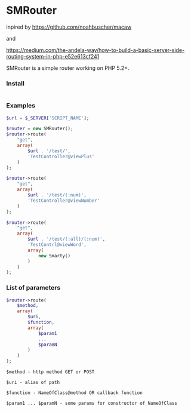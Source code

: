 SMRouter  
=====

inpired by https://github.com/noahbuscher/macaw
 
and 

https://medium.com/the-andela-way/how-to-build-a-basic-server-side-routing-system-in-php-e52e613cf241

SMRouter is a simple router working on PHP 5.2+.

### Install

```
```

### Examples

```PHP
$url = $_SERVER['SCRIPT_NAME'];
```

```PHP
$router = new SMRouter();
$router->route(
    "get",
    array(
        $url . '/test/',
        'TestController@viewPlus'
    )
);
```
```PHP
$router->route(
    "get",
    array(
        $url . '/test/(:num)',
        'TestController@viewNumber'
    )
);
```
```PHP
$router->route(
    "get",
    array(
        $url . '/test/(:all)/(:num)',
        'TestContrl@viewWord',
        array(
            new Smarty()
        )
    )
);
```

### List of parameters

```PHP
$router->route(
    $method,
    array(
        $uri,
        $function,
        array(
            $param1
            ...
            $paramN
        )
    )
);
```

```
$method - http method GET or POST

$uri - alias of path

$function - NameOfClass@method OR callback function

$param1 ... $paramN - some params for constructor of NameOfClass
```
